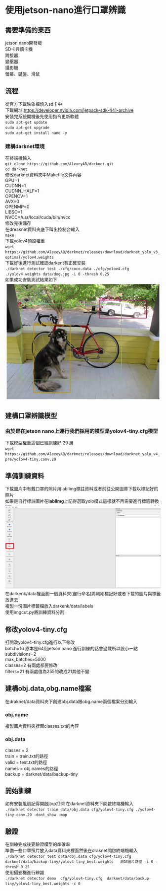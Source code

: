 # **使用jetson-nano進行口罩辨識**  
## 需要準備的東西   
jetson nano開發板  
SD卡與讀卡機    
跨接器  
變壓器  
攝影機  
螢幕、鍵盤、滑鼠  
## **流程**  
從官方下載映象檔燒入sd卡中  
下載網址:https://developer.nvidia.com/jetpack-sdk-441-archive      
安裝完系統開機後先使用指令更新軟體  
`sudo apt-get update`  
`sudo apt-get upgrade`  
`sudo apt-get install nano -y`  
### **建構darknet環境**
在終端機輸入  
 `git clone https://github.com/AlexeyAB/darknet.git`  
`cd darknet`  
修改darknet資料夾中Makefile文件內容  
GPU=1  
CUDNN=1  
CUDNN_HALF=1  
OPENCV=1  
AVX=0  
OPENMP=0  
LIBSO=1  
NVCC=/usr/local/cuda/bin/nvcc  
修改完後儲存  
在dreaknet資料夾底下叫出控制台輸入  
`make`  
下載yolov4預設權重  
`wget https://github.com/AlexeyAB/darknet/releases/download/darknet_yolo_v3_optimal/yolov4.weights`  
下載好後進行測試確認darkent有正確安裝  
`./darknet detector test ./cfg/coco.data ./cfg/yolov4.cfg ./yolov4.weights data/dog.jpg -i 0 -thresh 0.25`    
如果成功安裝測試結果如下  
 ![Image text](https://github.com/guizaida/How-to-do-jetson-nano-maskcheck/blob/31bb971b80d0a46909610c9327506a528ac685e5/img/111.jpg)  
## **建構口罩辨識模型**  
### 由於是在jetson nano上運行我們採用的模型是yolov4-tiny.cfg模型
下載模型權重這個已經訓練好 29 層  
`wget https://github.com/AlexeyAB/darknet/releases/download/darknet_yolo_v4_pre/yolov4-tiny.conv.29` 
## 準備訓練資料  
下載圖片中有戴口罩的照片用lablImg標註資料或者前往公開圖庫下載以標記好的照片  
如果是自行標註圖片在**lablImg**上記得選取yolo模式這樣就不再需要進行標籤轉換  
![Image text](https://github.com/guizaida/How-to-do-jetson-nano-maskcheck/blob/31bb971b80d0a46909610c9327506a528ac685e5/img/112.jpg)    
在darkenk/data裡面創一個資料夾(自行命名)將剛剛標記好或者下載的圖片與標籤放進去  
複製一份圖片標籤檔放入darkenk/data/labels  
使用imgcut.py將訓練資料分割  
## **修改yolov4-tiny.cfg**  
打開改yolov4-tiny.cfg進行以下修改  
batch=16 原本是64用jetson nano 進行訓練的話會過載所以設小一點  
subdivisions=2  
max_batches=5000  
classes=2 有兩處都要修改    
filters=21  有兩處值為255的改成21其他不變  
## **建構obj.data,obg.name檔案**  
在draknet/data資料夾下創建obj.data跟obg.name兩個檔案分別輸入  
### **obj.name**  
複製圖片資料夾裡面classes.txt的內容  
### **obj.data**
classes = 2  
train = train.txt的路徑   
valid = test.txt的路徑  
names = obj.names的路徑  
backup = darknet/data/backup-tiny  
## **開始訓練**  
如有安裝風扇記得開啟jtop打開
在darknet資料夾下開啟終端機輸入  
`./darknet detector train data/obj.data cfg/yolov4-tiny.cfg ./yolov4-tiny.conv.29 -dont_show -map`  
## **驗證**
在訓練完成後要驗證模型的準確率  
準備一些口罩照片放入data資料夾裡面然後在draknet開啟終端機輸入  
`./darknet detector test data/obj.data cfg/yolov4-tiny.cfg  darknet/data/backup-tiny/yolov4-tiny_best.weights   測試圖片路徑 -i 0 -thresh 0.25`  
使用攝影機進行辨識  
`./darknet detector demo  cfg/yolov4-tiny.cfg  darknet/data/backup-tiny/yolov4-tiny_best.weights -c 0`



